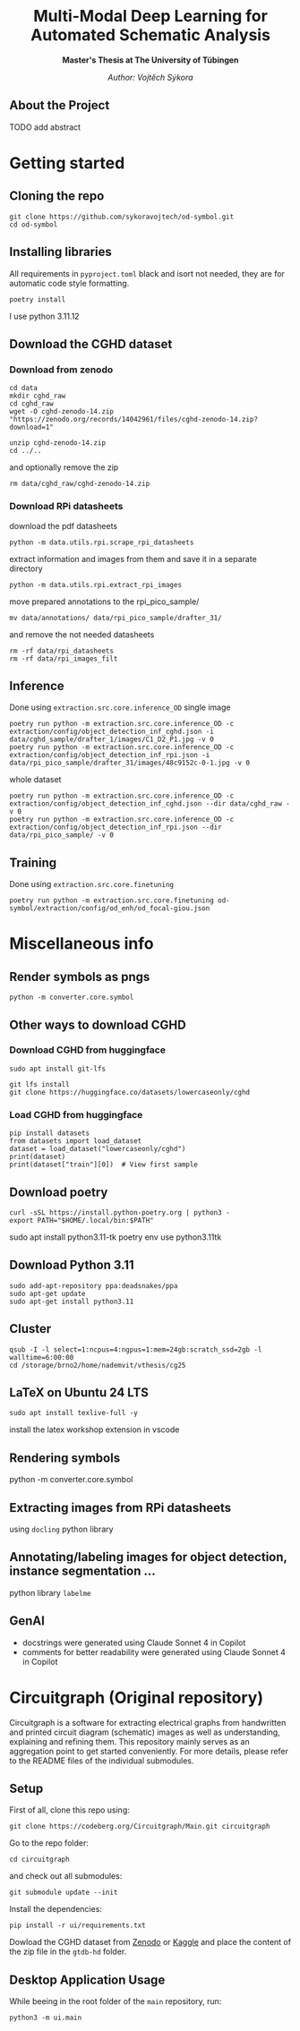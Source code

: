 
<!-- PROJECT Title -->
<br />
<div align="center">
  <h1 align="center">Multi-Modal Deep Learning for Automated Schematic Analysis</h1>

  <p align="center">
    <b>Master's Thesis at The University of Tübingen</b>
  </p>
  <p align="center">
    <i>Author: Vojtěch Sýkora</i>
  </p>
</div>
<!-- ----- -->


<!-- ABOUT THE PROJECT -->
## About the Project
TODO add abstract

<!-- GETTING STARTED -->
# Getting started
## Cloning the repo
```
git clone https://github.com/sykoravojtech/od-symbol.git
cd od-symbol
```

## Installing libraries
All requirements in `pyproject.toml` 
black and isort not needed, they are for automatic code style formatting.
```
poetry install
```
I use python 3.11.12

## Download the CGHD dataset
### Download from zenodo
```
cd data
mkdir cghd_raw
cd cghd_raw
wget -O cghd-zenodo-14.zip "https://zenodo.org/records/14042961/files/cghd-zenodo-14.zip?download=1"
```

```
unzip cghd-zenodo-14.zip
cd ../..
```
and optionally remove the zip
```
rm data/cghd_raw/cghd-zenodo-14.zip
```


### Download RPi datasheets
download the pdf datasheets
```
python -m data.utils.rpi.scrape_rpi_datasheets
```
extract information and images from them and save it in a separate directory
```
python -m data.utils.rpi.extract_rpi_images
```
move prepared annotations to the rpi_pico_sample/ 
```
mv data/annotations/ data/rpi_pico_sample/drafter_31/
```
and remove the not needed datasheets
```
rm -rf data/rpi_datasheets
rm -rf data/rpi_images_filt
```

<!-- Running basics -->
## Inference
Done using `extraction.src.core.inference_OD`
single image
```
poetry run python -m extraction.src.core.inference_OD -c extraction/config/object_detection_inf_cghd.json -i data/cghd_sample/drafter_1/images/C1_D2_P1.jpg -v 0
poetry run python -m extraction.src.core.inference_OD -c extraction/config/object_detection_inf_rpi.json -i data/rpi_pico_sample/drafter_31/images/48c9152c-0-1.jpg -v 0
```
whole dataset
```
poetry run python -m extraction.src.core.inference_OD -c extraction/config/object_detection_inf_cghd.json --dir data/cghd_raw -v 0
poetry run python -m extraction.src.core.inference_OD -c extraction/config/object_detection_inf_rpi.json --dir data/rpi_pico_sample/ -v 0
```

## Training
Done using `extraction.src.core.finetuning`
```
poetry run python -m extraction.src.core.finetuning od-symbol/extraction/config/od_enh/od_focal-giou.json
```


<!-- Other stuff -->
# Miscellaneous info
## Render symbols as pngs
```
python -m converter.core.symbol
```

## Other ways to download CGHD
### Download CGHD from huggingface
```
sudo apt install git-lfs
```

```
git lfs install
git clone https://huggingface.co/datasets/lowercaseonly/cghd
```

### Load CGHD from huggingface
```
pip install datasets
from datasets import load_dataset
dataset = load_dataset("lowercaseonly/cghd")
print(dataset)
print(dataset["train"][0])  # View first sample
```

## Download poetry
```
curl -sSL https://install.python-poetry.org | python3 -
export PATH="$HOME/.local/bin:$PATH"
```
sudo apt install python3.11-tk
poetry env use python3.11tk

## Download Python 3.11
```
sudo add-apt-repository ppa:deadsnakes/ppa
sudo apt-get update
sudo apt-get install python3.11
```

## Cluster
```
qsub -I -l select=1:ncpus=4:ngpus=1:mem=24gb:scratch_ssd=2gb -l walltime=6:00:00
cd /storage/brno2/home/nademvit/vthesis/cg25
```

## LaTeX on Ubuntu 24 LTS
`sudo apt install texlive-full -y`

install the latex workshop extension in vscode

## Rendering symbols

python -m converter.core.symbol

## Extracting images from RPi datasheets
using `docling` python library

## Annotating/labeling images for object detection, instance segmentation ...
python library `labelme`

## GenAI
- docstrings were generated using Claude Sonnet 4 in Copilot
- comments for better readability were generated using Claude Sonnet 4 in Copilot

<!-- ORIGINAL REPO SECTION -->
# Circuitgraph (Original repository)
Circuitgraph is a software for extracting electrical graphs from handwritten and printed circuit diagram (schematic) images as well as understanding, explaining and refining them. This repository mainly serves as an aggregation point to get started conveniently. For more details, please refer to the README files of the individual submodules.

## Setup
First of all, clone this repo using:

```
git clone https://codeberg.org/Circuitgraph/Main.git circuitgraph
```

Go to the repo folder:

```
cd circuitgraph
```

and check out all submodules:

```
git submodule update --init
```

Install the dependencies:

```
pip install -r ui/requirements.txt
```

Dowload the CGHD dataset from [Zenodo](https://zenodo.org/record/8266951) or [Kaggle](https://www.kaggle.com/datasets/johannesbayer/cghd1152) and place the content of the zip file in the `gtdb-hd` folder.

## Desktop Application Usage
While beeing in the root folder of the `main` repository, run:

```
python3 -m ui.main
```